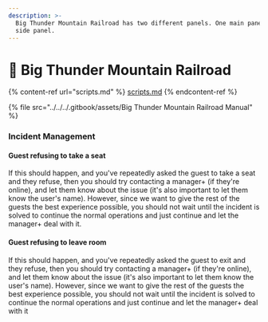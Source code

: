 ```yaml
---
description: >-
  Big Thunder Mountain Railroad has two different panels. One main panel and one
  side panel.
---
```


# 🚂 Big Thunder Mountain Railroad

{% content-ref url="scripts.md" %}
[scripts.md](scripts.md)
{% endcontent-ref %}

{% file src="../../../.gitbook/assets/Big Thunder Mountain Railroad Manual" %}

### Incident Management

#### Guest refusing to take a seat

If this should happen, and you've repeatedly asked the guest to take a seat and they refuse, then you should try contacting a manager+ (if they're online), and let them know about the issue (it's also important to let them know the user's name). However, since we want to give the rest of the guests the best experience possible, you should not wait until the incident is solved to continue the normal operations and just continue and let the manager+ deal with it.

#### Guest refusing to leave room

If this should happen, and you've repeatedly asked the guest to exit and they refuse, then you should try contacting a manager+ (if they're online), and let them know about the issue (it's also important to let them know the user's name). However, since we want to give the rest of the guests the best experience possible, you should not wait until the incident is solved to continue the normal operations and just continue and let the manager+ deal with it
